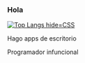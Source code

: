 

### Hola 

[![Top Langs hide=CSS](https://github-readme-stats.vercel.app/api/top-langs/?username=ThePowerdinoDeluxe990)](https://github.com/ThePowerdinoDeluxe990/github-readme-stats)


Hago apps de escritorio 

Programador infuncional
<!--
**ThePowerdinoDeluxe990/ThePowerdinoDeluxe990** is a ✨ _special_ ✨ repository because its `README.md` (this file) appears on your GitHub profile.
Here are some ideas to get you started:
- 🔭 I’m currently working on ...
- 🌱 I’m currently learning ...
- 👯 I’m looking to collaborate on ...
- 🤔 I’m looking for help with ...
- 💬 Ask me about ...
- 📫 How to reach me: ...
- 😄 Pronouns: ...
- ⚡ Fun fact: ...
-->


<!--
**ThePowerdinoDeluxe990/ThePowerdinoDeluxe990** is a ✨ _special_ ✨ repository because its `README.md` (this file) appears on your GitHub profile.

Here are some ideas to get you started:

- 🔭 I’m currently working on ...
- 🌱 I’m currently learning ...
- 👯 I’m looking to collaborate on ...
- 🤔 I’m looking for help with ...
- 💬 Ask me about ...
- 📫 How to reach me: ...
- 😄 Pronouns: ...
- ⚡ Fun fact: ...
-->
